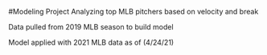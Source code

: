 #Modeling Project
Analyzing top MLB pitchers based on velocity and break


Data pulled from 2019 MLB season to build model

Model applied with 2021 MLB data as of (4/24/21)
